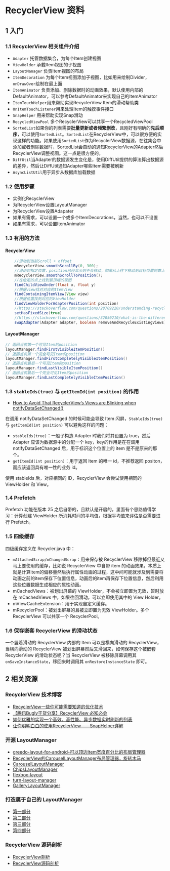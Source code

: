 # RecyclerView 资料

## 1 入门

### 1.1 RecyclerView 相关组件介绍

- `Adapter` 托管数据集合，为每个Item创建视图
- `ViewHolder`  承载Item视图的子视图
- `LayoutManager` 负责Item视图的布局
- `ItemDecoration`  为每个Item视图添加子视图，比如用来绘制Divider，`onDrawOver`绘制在最上面
- `ItemAnimator`  负责添加、删除数据时的动画效果，默认使用内部的DefaultAnimator，可以参考DefaultAnimator来实现自己的ItemAnimator
- `ItemTouchHelper`用来帮助实现RecyclerView Item的滑动帮助类
- `OnItemTouchListener`用来处理Item的触摸事件接口
- `SnapHelper`  用来帮助实现Snap滑动
- `RecycledViewPool` 多个RecyclerView可以共享一个RecycledViewPool
- `SortedList`如果你的列表需要**批量更新或者频繁删改**，且刚好有明确的**先后顺序**，可以使用`SortedList`。`SortedList`在RecyclerView中，可以很方便的实现这样的功能。如果使用`SortedList`作为RecyclerView数据源，在往集合中添加或者删除数据时，SortedList会自动的通知RecyclerView的Adapter然后RecyclerView调整视图。这一点是很方便的。
- `DiffUtil`当Adapter的数据源发生变化是，使用DiffUtil提供的算法算出数据源的差异，然后让DiffUtil通知Adapter哪些Item需要被刷新
- `AsyncListUtil`用于异步从数据库加载数据

### 1.2 使用步骤

- 实例化RecyclerView
- 为RecyclerView设置LayoutManager
- 为RecyclerView设置Adapater
- 如果有需求，可以设置一个或多个ItemDecorations，当然，也可以不设置
- 如果有需求，可以设置ItemAnimator

### 1.3 有用的方法

#### RecyclerView

```java
    //滑动到当前Scroll + offset
    mRecyclerView.smoothScrollBy(0, 300);
    //滑动到指定位置，position已经显示则不会移动，如果从上往下移动到目标位置则靠上,否则靠下
    mRecyclerView.smoothScrollToPosition();
    //在给定的点上找到最顶端的视图
    findChildViewUnder(float x, float y)
    //根据view找对对应的ItemView
    findContainingItemView(View view)
    //根据位置找到对应的ViewHolder
    findViewHolderForAdapterPosition(int position)
    //https://stackoverflow.com/questions/28709220/understanding-recyclerview-sethasfixedsize
    setHasFixedSize(true)
    //https://stackoverflow.com/questions/32050210/what-is-the-difference-between-swapadapter-method-and-notifydatasetchanged-metho
    swapAdapter(Adapter adapter, boolean removeAndRecycleExistingViews)
```

#### LayoutManager

```java
// 返回当前第一个可见Item的position
layoutManager.findFirstVisibleItemPosition()
// 返回当前第一个完全可见Item的position
layoutManager.findFirstCompletelyVisibleItemPosition()
// 返回当前最后一个可见Item的position
layoutManager.findLastVisibleItemPosition()
// 返回当前最后一个完全可见Item的position
layoutManager.findLastCompletelyVisibleItemPosition()
```

### 1.3 `stableIds(true)` 与 `getItemId(int position)` 的作用

- [How to Avoid That RecyclerView’s Views are Blinking when notifyDataSetChanged()](https://medium.com/@hanru.yeh/recyclerviews-views-are-blinking-when-notifydatasetchanged-c7b76d5149a2)

在调用 notifyDataSetChanged 的时候可能会导致 Item 闪屏，`StableIds(true)` 与 `getItemId(int position)` 可以避免这样的问题：

- `stableIds(true)`：一般子构造 Adapter 时我们将其设置为 true，然后 Adapter 应该为数据源中的分配一个 key，key的作用是在在调用 notifyDataSetChanged 后，用于标识这个位置上的 item 是不是原来的那个。
- `getItemId(int position)`：用于返回 Item 的唯一 id，不推荐返回 positon，而应该返回具有唯一性的业务 id。

使用 stableIds 后，对应相同的 ID，RecyclerView 会尝试使用相同的 ViewHolder 和 View。

### 1.4 Prefetch

Prefetch 功能在版本 25 之后自带的，且默认是开启的，里面有个思路值得学习：计算创建 ViewHolder 所消耗时间的平均值，根据平均值来评估是否需要进行 Prefetch。

### 1.5 四级缓存

四级缓存定义在 Recycler.java  中：

- `mAttachedScrap/mChangedScrap`：用来保存被 RecyclerView 移除掉但最近又马上要使用的缓存，比如说 RecyclerView 中自带 item 的动画效果，本质上就是计算item的偏移量然后执行属性动画的过程，这中间可能就涉及到需要将动画之前的item保存下位置信息，动画后的item再保存下位置信息，然后利用这些位置数据生成相应的属性动画。
- mCachedViews：被划出屏幕的 ViewHolder，不会被立即置为无效，暂时放在 mCachedViews 中，如果往回滑动，可以立即使用其中的 View Holder。
- mViewCacheExtension：用于实现自定义缓存。
- mRecyclerPool：被划出屏幕的且被立即置为无效 ViewHolder。多个 RecyclerView 可以共享一个 RecyclerPool。

### 1.6 保存嵌套 RecyclerView 的滑动状态

一个竖着滑动的 RecyclerView 内部的 Item 可以是横向滑动的 RecyclerView，当横向滑动的 RecyclerView 被划出屏幕然后又滑回来，如何保存这个被嵌套 RecyclerView 的滑动状态呢？当 RecyclerView 被移除屏幕调用其 `onSaveInstanceState`，移回来时调用其 `onRestoreInstanceState` 即可。

## 2 相关资源

### RecyclerView 技术博客

- [RecyclerView一些你可能需要知道的优化技术](https://www.jianshu.com/p/1d2213f303fc)
- [【腾讯Bugly干货分享】RecyclerView 必知必会](https://www.cnblogs.com/bugly/p/6264751.html)
- [如何优雅的实现一个高效、高性能、异步数据实时刷新的列表](https://silencedut.github.io/2019/01/24/%E5%A6%82%E4%BD%95%E4%BC%98%E9%9B%85%E7%9A%84%E5%AE%9E%E7%8E%B0%E4%B8%80%E4%B8%AA%E9%AB%98%E6%95%88%E3%80%81%E9%AB%98%E6%80%A7%E8%83%BD%E3%80%81%E5%BC%82%E6%AD%A5%E6%95%B0%E6%8D%AE%E5%AE%9E%E6%97%B6%E5%88%B7%E6%96%B0%E7%9A%84%E5%88%97%E8%A1%A8/)
- [让你明明白白的使用RecyclerView——SnapHelper详解](https://www.jianshu.com/p/e54db232df62)

### 开源 LayoutManager

- [greedo-layout-for-android-可以顶边Item宽度百分比的布局管理器](https://github.com/500px/greedo-layout-for-android)
- [RecyclerView的CarouselLayoutManager布局管理器，旋转木马](https://github.com/Azoft/CarouselLayoutManager)
- [CarouselLayoutManager](https://github.com/Azoft/CarouselLayoutManager)
- [ChipsLayoutManager](https://github.com/BelooS/ChipsLayoutManager)
- [flexbox-layout](https://github.com/google/flexbox-layout)
- [turn-layout-manager](https://github.com/cdflynn/turn-layout-manager)
- [GalleryLayoutManager](https://github.com/BCsl/GalleryLayoutManager)

### 打造属于自己的 LayoutManager

- [第一部分](https://github.com/hehonghui/android-tech-frontier/blob/master/issue-9/%E5%88%9B%E5%BB%BA-RecyclerView-LayoutManager-Part-1.md)
- [第二部分](https://github.com/hehonghui/android-tech-frontier/blob/master/issue-13/%E5%88%9B%E5%BB%BA-RecyclerView-LayoutManager-Part-2.md)
- [第三部分](https://github.com/hehonghui/android-tech-frontier/blob/master/issue-13/%E5%88%9B%E5%BB%BA-RecyclerView-LayoutManager-Part-3.md)
- [第四部分](https://github.com/hehonghui/android-tech-frontier/blob/master/issue-13/%E5%88%9B%E5%BB%BA-RecyclerView-LayoutManager-Redux.md)

### RecyclerView 源码剖析

- [RecyclerView剖析](http://blog.csdn.net/qq_23012315/article/details/50807224)
- [RecyclerView源码剖析](https://blog.saymagic.tech/2016/10/21/understand-recycler.html)
